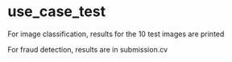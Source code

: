 # use_case_test

For image classification, results for the 10 test images are printed

For fraud detection, results are in submission.cv